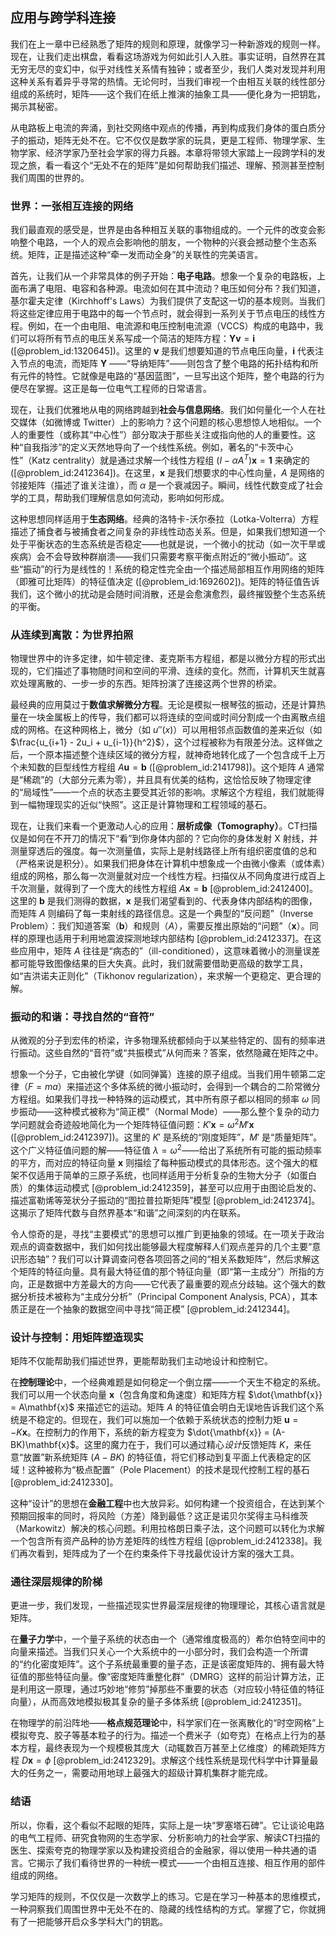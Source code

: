 ## 应用与跨学科连接

我们在上一章中已经熟悉了矩阵的规则和原理，就像学习一种新游戏的规则一样。现在，让我们走出棋盘，看看这场游戏为何如此引人入胜。事实证明，自然界在其无穷无尽的变幻中，似乎对线性关系情有独钟；或者至少，我们人类对发现并利用这种关系有着异乎寻常的热情。无论何时，当我们审视一个由相互关联的线性部分组成的系统时，矩阵——这个我们在纸上推演的抽象工具——便化身为一把钥匙，揭示其秘密。

从电路板上电流的奔涌，到社交网络中观点的传播，再到构成我们身体的蛋白质分子的振动，矩阵无处不在。它不仅仅是数学家的玩具，更是工程师、物理学家、生物学家、经济学家乃至社会学家的得力兵器。本章将带领大家踏上一段跨学科的发现之旅，看一看这个“无处不在的矩阵”是如何帮助我们描述、理解、预测甚至控制我们周围的世界的。

### 世界：一张相互连接的网络

我们最直观的感受是，世界是由各种相互关联的事物组成的。一个元件的改变会影响整个电路，一个人的观点会影响他的朋友，一个物种的兴衰会撼动整个生态系统。矩阵，正是描述这种“牵一发而动全身”的关联性的完美语言。

首先，让我们从一个非常具体的例子开始：**电子电路**。想象一个复杂的电路板，上面布满了电阻、电容和各种源。电流如何在其中流动？电压如何分布？我们知道，基尔霍夫定律（Kirchhoff's Laws）为我们提供了支配这一切的基本规则。当我们将这些定律应用于电路中的每一个节点时，就会得到一系列关于节点电压的线性方程。例如，在一个由电阻、电流源和电压控制电流源（VCCS）构成的电路中，我们可以将所有节点的电压关系写成一个简洁的矩阵方程：$\mathbf{Yv} = \mathbf{i}$ ([@problem_id:1320645])。这里的 $\mathbf{v}$ 是我们想要知道的节点电压向量，$\mathbf{i}$ 代表注入节点的电流，而矩阵 $\mathbf{Y}$ ——“导纳矩阵”——则包含了整个电路的拓扑结构和所有元件的特性。它就像是电路的“基因蓝图”，一旦写出这个矩阵，整个电路的行为便尽在掌握。这正是每一位电气工程师的日常语言。

现在，让我们优雅地从电的网络跨越到**社会与信息网络**。我们如何量化一个人在社交媒体（如微博或 Twitter）上的影响力？这个问题的核心思想惊人地相似。一个人的重要性（或称其“中心性”）部分取决于那些关注或指向他的人的重要性。这种“自我指涉”的定义天然地导向了一个线性系统。例如，著名的“卡茨中心性”（Katz centrality）就是通过求解一个线性方程组 $(I - \alpha A^T)\mathbf{x} = \mathbf{1}$ 来确定的 ([@problem_id:2412364])。在这里，$\mathbf{x}$ 是我们想要求的中心性向量，$A$ 是网络的邻接矩阵（描述了谁关注谁），而 $\alpha$ 是一个衰减因子。瞬间，线性代数变成了社会学的工具，帮助我们理解信息如何流动，影响如何形成。

这种思想同样适用于**生态网络**。经典的洛特卡-沃尔泰拉（Lotka-Volterra）方程描述了捕食者与被捕食者之间复杂的非线性动态关系。但是，如果我们想知道一个处于平衡状态的生态系统是否稳定——也就是说，一个微小的扰动（如一次干旱或疾病）会不会导致种群崩溃——我们只需要考察平衡点附近的“微小振动”。这些“振动”的行为是线性的！系统的稳定性完全由一个描述局部相互作用网络的矩阵（即雅可比矩阵）的特征值决定 ([@problem_id:1692602])。矩阵的特征值告诉我们，这个微小的扰动是会随时间消散，还是会愈演愈烈，最终摧毁整个生态系统的平衡。

### 从连续到离散：为世界拍照

物理世界中的许多定律，如牛顿定律、麦克斯韦方程组，都是以微分方程的形式出现的，它们描述了事物随时间和空间的平滑、连续的变化。然而，计算机天生就喜欢处理离散的、一步一步的东西。矩阵扮演了连接这两个世界的桥梁。

最经典的应用莫过于**数值求解微分方程**。无论是模拟一根琴弦的振动，还是计算热量在一块金属板上的传导，我们都可以将连续的空间或时间分割成一个由离散点组成的网格。在这种网格上，微分（如 $u''(x)$）可以用相邻点函数值的差来近似（如 $\frac{u_{i+1} - 2u_i + u_{i-1}}{h^2}$），这个过程被称为有限差分法。这样做之后，一个原本描述整个连续区域的微分方程，就神奇地转化成了一个包含成千上万个未知数的巨型线性方程组 $A\mathbf{u} = \mathbf{b}$ ([@problem_id:2141798])。这个矩阵 $A$ 通常是“稀疏”的（大部分元素为零），并且具有优美的结构，这恰恰反映了物理定律的“局域性”——一个点的状态主要受其近邻的影响。求解这个方程组，我们就能得到一幅物理现实的近似“快照”。这正是计算物理和工程领域的基石。

现在，让我们来看一个更激动人心的应用：**层析成像（Tomography）**。CT扫描仪是如何在不开刀的情况下“看”到你身体内部的？它向你的身体发射 X 射线，并测量穿透后的强度。每一次测量值，实际上是射线路径上所有组织密度值的总和（严格来说是积分）。如果我们把身体在计算机中想象成一个由微小像素（或体素）组成的网格，那么每一次测量就对应一个线性方程。扫描仪从不同角度进行成百上千次测量，就得到了一个庞大的线性方程组 $A\mathbf{x} = \mathbf{b}$ [@problem_id:2412400]。这里的 $\mathbf{b}$ 是我们测得的数据，$\mathbf{x}$ 是我们渴望看到的、代表身体内部结构的图像，而矩阵 $A$ 则编码了每一束射线的路径信息。这是一个典型的“反问题”（Inverse Problem）：我们知道答案（$\mathbf{b}$）和规则（$A$），需要反推出原始的“问题”（$\mathbf{x}$）。同样的原理也适用于利用地震波探测地球内部结构 [@problem_id:2412337]。在这些应用中，矩阵 $A$ 往往是“病态的”（ill-conditioned），这意味着微小的测量误差都可能导致图像结果的巨大失真。此时，我们就需要借助更高级的数学工具，如“吉洪诺夫正则化”（Tikhonov regularization），来求解一个更稳定、更合理的解。

### 振动的和谐：寻找自然的“音符”

从微观的分子到宏伟的桥梁，许多物理系统都倾向于以某些特定的、固有的频率进行振动。这些自然的“音符”或“共振模式”从何而来？答案，依然隐藏在矩阵之中。

想象一个分子，它由被化学键（如同弹簧）连接的原子组成。当我们用牛顿第二定律（$F=ma$）来描述这个多体系统的微小振动时，会得到一个耦合的二阶常微分方程组。如果我们寻找一种特殊的运动模式，其中所有原子都以相同的频率 $\omega$ 同步振动——这种模式被称为“简正模”（Normal Mode）——那么整个复杂的动力学问题就会奇迹般地简化为一个矩阵特征值问题：$K'\mathbf{x} = \omega^2 M'\mathbf{x}$ ([@problem_id:2412397])。这里的 $K'$ 是系统的“刚度矩阵”，$M'$ 是“质量矩阵”。这个广义特征值问题的解——特征值 $\lambda = \omega^2$——给出了系统所有可能的振动频率的平方，而对应的特征向量 $\mathbf{x}$ 则描绘了每种振动模式的具体形态。这个强大的框架不仅适用于简单的三原子系统，也同样适用于分析复杂的生物大分子（如蛋白质）的集体运动模式 [@problem_id:2412359]，甚至可以应用于由图论启发的、描述富勒烯等笼状分子振动的“图拉普拉斯矩阵”模型 [@problem_id:2412374]。这揭示了矩阵代数与自然界基本“和谐”之间深刻的内在联系。

令人惊奇的是，寻找“主要模式”的思想可以推广到更抽象的领域。在一项关于政治观点的调查数据中，我们如何找出能够最大程度解释人们观点差异的几个主要“意识形态轴”？我们可以计算调查问卷各项回答之间的“相关系数矩阵”，然后求解这个矩阵的特征向量。具有最大特征值的那个特征向量（即“第一主成分”）所指的方向，正是数据中方差最大的方向——它代表了最重要的观点分歧轴。这个强大的数据分析技术被称为“主成分分析”（Principal Component Analysis, PCA），其本质正是在一个抽象的数据空间中寻找“简正模” [@problem_id:2412344]。

### 设计与控制：用矩阵塑造现实

矩阵不仅能帮助我们描述世界，更能帮助我们主动地设计和控制它。

在**控制理论**中，一个经典难题是如何稳定一个倒立摆——一个天生不稳定的系统。我们可以用一个状态向量 $\mathbf{x}$（包含角度和角速度）和矩阵方程 $\dot{\mathbf{x}} = A\mathbf{x}$ 来描述它的运动。矩阵 $A$ 的特征值会明白无误地告诉我们这个系统是不稳定的。但现在，我们可以施加一个依赖于系统状态的控制力矩 $\mathbf{u} = -K\mathbf{x}$。在控制力的作用下，系统的新方程变为 $\dot{\mathbf{x}} = (A-BK)\mathbf{x}$。这里的魔力在于，我们可以通过精心*设计*反馈矩阵 $K$，来任意“放置”新系统矩阵 $(A-BK)$ 的特征值，将它们移动到复平面上代表稳定的区域！这种被称为“极点配置”（Pole Placement）的技术是现代控制工程的基石 [@problem_id:2412330]。

这种“设计”的思想在**金融工程**中也大放异彩。如何构建一个投资组合，在达到某个预期回报率的同时，将风险（方差）降到最低？这正是诺贝尔奖得主马科维茨（Markowitz）解决的核心问题。利用拉格朗日乘子法，这个问题可以转化为求解一个包含所有资产品种的协方差矩阵的线性方程组 [@problem_id:2412338]。我们再次看到，矩阵成为了一个在约束条件下寻找最优设计方案的强大工具。

### 通往深层规律的阶梯

更进一步，我们发现，一些描述现实世界最深层规律的物理理论，其核心语言就是矩阵。

在**量子力学**中，一个量子系统的状态由一个（通常维度极高的）希尔伯特空间中的向量来描述。当我们只关心一个大系统中的一小部分时，我们会构造一个所谓的“约化密度矩阵”。这个子系统最重要的量子态，正是该密度矩阵的、拥有最大特征值的那些特征向量。像“密度矩阵重整化群”（DMRG）这样的前沿计算方法，正是利用这一原理，通过巧妙地“修剪”掉那些不重要的状态（对应较小特征值的特征向量），从而高效地模拟极其复杂的量子多体系统 [@problem_id:2412351]。

在物理学的前沿阵地——**格点规范理论**中，科学家们在一张离散化的“时空网格”上模拟夸克、胶子等基本粒子的行为。描述一个费米子（如夸克）在格点上行为的基本方程，最终表现为一个规模极其庞大（动辄数百万甚至上亿维度）的稀疏矩阵方程 $D\mathbf{x} = \phi$ [@problem_id:2412329]。求解这个线性系统是现代科学中计算量最大的任务之一，需要动用地球上最强大的超级计算机集群才能完成。

### 结语

所以，你看，这个看似不起眼的矩阵，实际上是一块“罗塞塔石碑”。它让谈论电路的电气工程师、研究食物网的生态学家、分析影响力的社会学家、解读CT扫描的医生、探索夸克的物理学家以及构建投资组合的金融家，得以使用一种共通的语言。它揭示了我们看待世界的一种统一模式——一个由相互连接、相互作用的部件组成的网络。

学习矩阵的规则，不仅仅是一次数学上的练习。它是在学习一种基本的思维模式，一种洞察我们周围世界中无处不在的、隐藏的线性结构的方式。掌握了它，你就拥有了一把能够开启众多学科大门的钥匙。